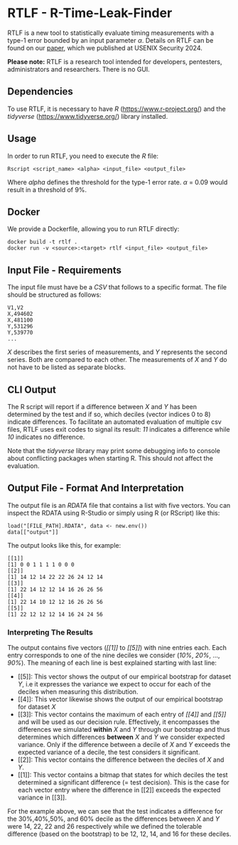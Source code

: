 # RTLF - R-Time-Leak-Finder

RTLF is a new tool to statistically evaluate timing measurements with a type-1 error bounded by an input parameter $\alpha$. Details on RTLF can be found on our [paper](https://www.usenix.org/conference/usenixsecurity24/presentation/dunsche), which we published at USENIX Security 2024.

**Please note:**  RTLF is a research tool intended for developers, pentesters, administrators and researchers. There is no GUI.

Dependencies
--
To use RTLF, it is necessary to have *R* (https://www.r-project.org/) and the *tidyverse* (https://www.tidyverse.org/) library installed.

Usage
--
In order to run RTLF, you need to execute the *R* file:
```
Rscript <script_name> <alpha> <input_file> <output_file>
```
Where *alpha* defines the threshold for the type-1 error rate. $\alpha$ = 0.09 would result in a threshold of 9%.

Docker
--
We provide a Dockerfile, allowing you to run RTLF directly:
```
docker build -t rtlf .
docker run -v <source>:<target> rtlf <input_file> <output_file>
```

Input File - Requirements
--
The input file must have be a *CSV* that follows to a specific format. The file should be structured as follows: 
```
V1,V2
X,494602
X,481100
Y,531296
Y,539770
...
```
*X* describes the first series of measurements, and *Y* represents the second series. Both are compared to each other. The measurements of *X* and *Y* do not have to be listed as separate blocks.

CLI Output
--
The R script will report if a difference between *X* and *Y* has been determined by the test and if so, which deciles (vector indices 0 to 8) indicate differences. To facilitate an automated evaluation of multiple csv files, RTLF uses exit codes to signal its result: *11* indicates a difference while *10* indicates no difference.

Note that the *tidyverse* library may print some debugging info to console about conflicting packages when starting R. This should not affect the evaluation.

Output File - Format And Interpretation
--
The output file is an *RDATA* file that contains a list with five vectors. You can inspect the RDATA using R-Studio or simply using R (or RScript) like this:
```
load("[FILE_PATH].RDATA", data <- new.env())
data[["output"]]
```

The output looks like this, for example:
```
[[1]]
[1] 0 0 1 1 1 1 0 0 0
[[2]]
[1] 14 12 14 22 22 26 24 12 14
[[3]]
[1] 22 14 12 12 14 16 26 26 56
[[4]]
[1] 22 14 10 12 12 16 26 26 56
[[5]]
[1] 22 12 12 12 14 16 24 24 56
```

### Interpreting The Results
The output contains five vectors (*[[1]]* to *[[5]]*) with nine entries each. Each entry corresponds to one of the nine deciles we consider (*10%*, *20%*, ..., *90%*). The meaning of each line is best explained starting with last line:
- [[5]]: This vector shows the output of our empirical bootstrap for dataset *Y*, i.e it expresses the variance we expect to occur for each of the deciles when measuring this distribution. 
- [[4]]: This vector likewise shows the output of our empirical bootstrap for dataset *X*
- [[3]]: This vector contains the maximum of each entry of *[[4]]* and *[[5]]* and will be used as our decision rule. Effectively, it encompasses the differences we simulated **within** *X* and *Y* through our bootstrap and thus determines which differences **between** *X* and *Y* we consider expected variance. Only if the difference between a decile of *X* and *Y* exceeds the expected variance of a decile, the test considers it significant.
- [[2]]: This vector contains the difference between the deciles of *X* and *Y*.
- [[1]]: This vector contains a bitmap that states for which deciles the test determined a significant difference (= test decision). This is the case for each vector entry where the difference in [[2]] exceeds the expected variance in [[3]].

For the example above, we can see that the test indicates a difference for the 30%,40%,50%, and 60% decile as the differences between *X* and *Y* were 14, 22, 22 and 26 respectively while we defined the tolerable difference (based on the bootstrap) to be 12, 12, 14, and 16 for these deciles.
